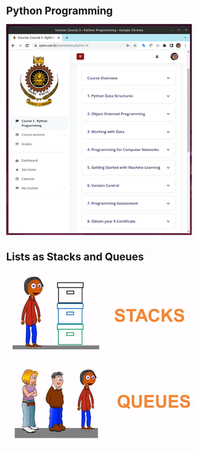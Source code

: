 # Python Programming

![Py](python-programming.png)

# Lists as Stacks and Queues

![Stack](stacks.png)

![Queues](queues.png)